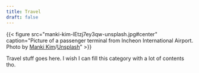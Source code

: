 ```yaml
---
title: Travel
draft: false
---
```

{{< figure src="manki-kim-lEtzj7ey3qw-unsplash.jpg#center" caption="Picture of a passenger terminal from Incheon International Airport. Photo by [Manki Kim](https://unsplash.com/@kimdonkey)/[Unsplash](https://unsplash.com)" >}}

Travel stuff goes here. I wish I can fill this category with a lot of contents tho.
